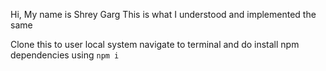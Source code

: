 Hi, My name is Shrey Garg 
This is what I understood and implemented the same 

Clone this to user local system 
navigate to terminal and do install npm dependencies 
using `npm i`


